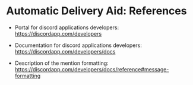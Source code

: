 Automatic Delivery Aid: References
==================================

* Portal for discord applications developers:  
  https://discordapp.com/developers

* Documentation for discord applications developers:  
  https://discordapp.com/developers/docs

* Description of the mention formatting:  
  https://discordapp.com/developers/docs/reference#message-formatting

